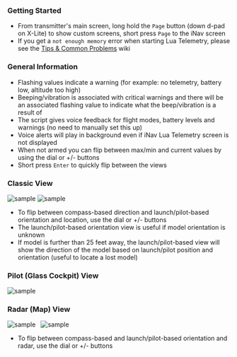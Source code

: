 ### Getting Started

* From transmitter's main screen, long hold the `Page` button (down d-pad on X-Lite) to show custom screens, short press `Page` to the iNav screen
* If you get a `not enough memory` error when starting Lua Telemetry, please see the [Tips & Common Problems](../Tips-&-Common-Problems) wiki

### General Information

* Flashing values indicate a warning (for example: no telemetry, battery low, altitude too high)
* Beeping/vibration is associated with critical warnings and there will be an associated flashing value to indicate what the beep/vibration is a result of
* The script gives voice feedback for flight modes, battery levels and warnings (no need to manually set this up)
* Voice alerts will play in background even if iNav Lua Telemetry screen is not displayed
* When not armed you can flip between max/min and current values by using the dial or +/- buttons
* Short press `Enter` to quickly flip between the views

### Classic View

![sample](https://raw.githubusercontent.com/iNavFlight/LuaTelemetry/development/assets/iNavKey.png "Classic view screen description")
![sample](https://raw.githubusercontent.com/iNavFlight/LuaTelemetry/development/assets/iNavKeyX9D.png "Classic view screen description for X9D")

* To flip between compass-based direction and launch/pilot-based orientation and location, use the dial or +/- buttons
* The launch/pilot-based orientation view is useful if model orientation is unknown
* If model is further than 25 feet away, the launch/pilot-based view will show the direction of the model based on launch/pilot position and orientation (useful to locate a lost model)

### Pilot (Glass Cockpit) View

![sample](https://raw.githubusercontent.com/iNavFlight/LuaTelemetry/development/assets/iNavPilotKey.png "Pilot view screen description")&nbsp;&nbsp;


### Radar (Map) View

![sample](https://raw.githubusercontent.com/iNavFlight/LuaTelemetry/development/assets/iNavQX7radarKey.png "Radar view screen description")&nbsp;&nbsp;
![sample](https://raw.githubusercontent.com/iNavFlight/LuaTelemetry/development/assets/iNavX9DradarKey.png "Radar view screen description for X9D")

* To flip between compass-based and launch/pilot-based orientation and radar, use the dial or +/- buttons
